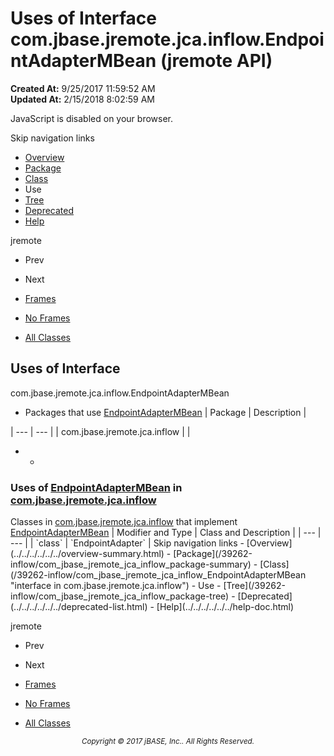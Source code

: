 # Uses of Interface com.jbase.jremote.jca.inflow.EndpointAdapterMBean (jremote   API)

**Created At:** 9/25/2017 11:59:52 AM  
**Updated At:** 2/15/2018 8:02:59 AM  

<script type="text/javascript"><!--
    try {
        if (location.href.indexOf('is-external=true') == -1) {
            parent.document.title="Uses of Interface com.jbase.jremote.jca.inflow.EndpointAdapterMBean (jremote   API)";
        }
    }
    catch(err) {
    }
//--></script><noscript><div>JavaScript is disabled on your browser.</div></noscript><!-- ========= START OF TOP NAVBAR ======= -->
<!--   -->
Skip navigation links
<!--   -->
- [Overview](../../../../../../overview-summary.html)
- [Package](/39262-inflow/com_jbase_jremote_jca_inflow_package-summary)
- [Class](/39262-inflow/com_jbase_jremote_jca_inflow_EndpointAdapterMBean "interface in com.jbase.jremote.jca.inflow")
- Use
- [Tree](/39262-inflow/com_jbase_jremote_jca_inflow_package-tree)
- [Deprecated](../../../../../../deprecated-list.html)
- [Help](../../../../../../help-doc.html)


jremote <br>

- Prev
- Next


- [Frames](../../../../../../index.html?com/jbase/jremote/jca/inflow/class-use//39263-class-use/com_jbase_jremote_jca_inflow_class-use_EndpointAdapterMBean)
- [No Frames](/39263-class-use/com_jbase_jremote_jca_inflow_class-use_EndpointAdapterMBean)


- [All Classes](../../../../../../allclasses-noframe.html)


<script type="text/javascript"><!--
  allClassesLink = document.getElementById("allclasses_navbar_top");
  if(window==top) {
    allClassesLink.style.display = "block";
  }
  else {
    allClassesLink.style.display = "none";
  }
  //--></script>
<!--   -->
<!-- ========= END OF TOP NAVBAR ========= -->
## Uses of Interface
com.jbase.jremote.jca.inflow.EndpointAdapterMBean

- <caption><span>Packages that use <a href="/39262-inflow/com_jbase_jremote_jca_inflow_EndpointAdapterMBean" title="interface in com.jbase.jremote.jca.inflow">EndpointAdapterMBean</a></span><span class="tabEnd"> </span></caption>| Package | Description |
| --- | --- |
| com.jbase.jremote.jca.inflow |   |
- - <!--   -->
### Uses of [EndpointAdapterMBean](/39262-inflow/com_jbase_jremote_jca_inflow_EndpointAdapterMBean "interface in com.jbase.jremote.jca.inflow") in [com.jbase.jremote.jca.inflow](/39262-inflow/com_jbase_jremote_jca_inflow_package-summary)


<caption><span>Classes in <a href="/39262-inflow/com_jbase_jremote_jca_inflow_package-summary">com.jbase.jremote.jca.inflow</a> that implement <a href="/39262-inflow/com_jbase_jremote_jca_inflow_EndpointAdapterMBean" title="interface in com.jbase.jremote.jca.inflow">EndpointAdapterMBean</a></span><span class="tabEnd"> </span></caption>| Modifier and Type | Class and Description |
| --- | --- |
| `class` | `EndpointAdapter`  |
<!-- ======= START OF BOTTOM NAVBAR ====== -->
<!--   -->
Skip navigation links
<!--   -->
- [Overview](../../../../../../overview-summary.html)
- [Package](/39262-inflow/com_jbase_jremote_jca_inflow_package-summary)
- [Class](/39262-inflow/com_jbase_jremote_jca_inflow_EndpointAdapterMBean "interface in com.jbase.jremote.jca.inflow")
- Use
- [Tree](/39262-inflow/com_jbase_jremote_jca_inflow_package-tree)
- [Deprecated](../../../../../../deprecated-list.html)
- [Help](../../../../../../help-doc.html)


jremote <br>

- Prev
- Next


- [Frames](../../../../../../index.html?com/jbase/jremote/jca/inflow/class-use//39263-class-use/com_jbase_jremote_jca_inflow_class-use_EndpointAdapterMBean)
- [No Frames](/39263-class-use/com_jbase_jremote_jca_inflow_class-use_EndpointAdapterMBean)


- [All Classes](../../../../../../allclasses-noframe.html)


<script type="text/javascript"><!--
  allClassesLink = document.getElementById("allclasses_navbar_bottom");
  if(window==top) {
    allClassesLink.style.display = "block";
  }
  else {
    allClassesLink.style.display = "none";
  }
  //--></script>
<!--   -->
<!-- ======== END OF BOTTOM NAVBAR ======= -->
<small>			<center>			<i>Copyright © 2017 jBASE, Inc.. All Rights Reserved.</i>		</center></small>
